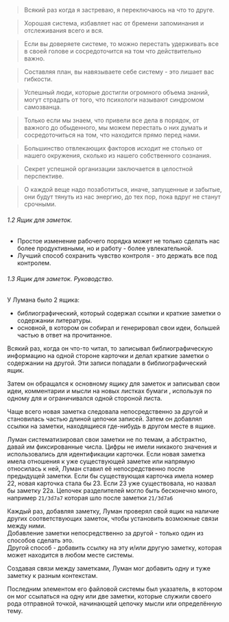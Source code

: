 
> Всякий раз когда я застреваю, я переключаюсь на что то друге.

> Хорошая система, избавляет нас от бремени запоминания и отслеживания всего и вся.

> Если вы доверяете системе, то можно перестать удерживать все в своей голове и сосредоточится на том что действительно важно.

> Составляя план, вы навязываете себе систему - это лишает вас гибкости.

> Успешный люди, которые достигли огромного объема знаний, могут страдать от того, что психологи называют синдромом самозванца.  

> Только если мы знаем, что привели все дела в порядок, от важного до обыденного, мы можем перестать о них думать и сосредоточиться на том, что находится прямо перед нами. 

> Большинство отвлекающих факторов исходит не столько от нашего окружения, сколько из нашего собственного сознания.

> Секрет успешной организации заключается в целостной перспективе.

> О каждой веще надо позаботиться, иначе, запущенные и забытые, они будут тянуть из нас энергию, до тех пор, пока вдруг не станут срочными.  

###### 1.2 Ящик для заметок.
- Простое изменение рабочего порядка может не только сделать нас более продуктивными, но и работу - более увлекательной.
- Лучший способ сохранить чувство контроля - это держать все под контролем.

###### 1.3 Ящик для заметок. Руководство.
У Лумана было 2 ящика:
- библиографический, который содержал ссылки и краткие заметки о содержании литературы.
- основной, в котором он собирал и генерировал свои идеи, большей частью в ответ на прочитанное.

Всякий раз, когда он что-то читал, то записывал библиографическую информацию на одной стороне карточки и делал краткие заметки о содержании на другой. Эти записи попадали в библиографический ящик.

Затем он обращался к основному ящику для заметок и записывал свои идеи, комментарии и мысли на новых листках бумаги , используя по одному для и ограничивался одной стороной листа.
   
Чаще всего новая заметка следовала непосредственно за другой и становилась частью длиной цепочки записей. Затем он добавлял ссылки на заметки, находящиеся где-нибудь в другом месте в ящике.

Луман систематизировал свои заметки не по темам, а абстрактно, давай им фиксированные числа. Цифры не имели никакого значения и использовались для идентификации карточки.
Если новая заметка имела отношения к уже существующей заметке или напрямую относилась к ней, Луман ставил её непосредственно после предыдущей заметки. Если бы существующая карточка имела номер 22, новая карточка стала бы 23. Если 23 уже существовала, но назвал бы заметку 22а. Цепочек разделителей могло быть бесконечно много, например `21/3d7a7` которая шло после заметки `21/3d7a6`

Каждый раз, добавляя заметку, Луман проверял свой ящик на наличие других соответствующих заметок, чтобы установить возможные связи между ними.  
Добавление заметки непосредственно за другой - только один из способов сделать это.  
Другой способ - добавить ссылку на эту и/или другую заметку, которая может находится в любом месте системы.

Создавая связи между заметками, Луман мог добавить одну и туже заметку к разным контекстам.

Последним элементом его файловой системы был указатель, в котором он мог ссылаться на одну или две заметки, которые служили своего рода отправной точкой, начинающей цепочку мысли или определённую тему.